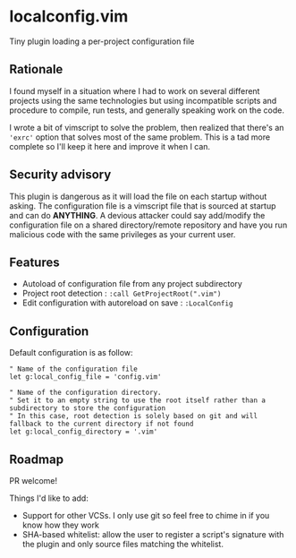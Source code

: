 # localconfig.vim
Tiny plugin loading a per-project configuration file

## Rationale

I found myself in a situation where I had to work on several different projects using the same technologies but using incompatible scripts and procedure to compile, run tests, and generally speaking work on the code.

I wrote a bit of vimscript to solve the problem, then realized that there's an `'exrc'` option that solves most of the same problem. This is a tad more complete so I'll keep it here and improve it when I can.

## Security advisory

This plugin is dangerous as it will load the file on each startup without asking. The configuration file is a vimscript file that is sourced at startup and can do **ANYTHING**. A devious attacker could say add/modify the configuration file on a shared directory/remote repository and have you run malicious code with the same privileges as your current user. 

## Features

+ Autoload of configuration file from any project subdirectory
+ Project root detection : `:call GetProjectRoot(".vim")`
+ Edit configuration with autoreload on save : `:LocalConfig` 

## Configuration

Default configuration is as follow:
```vim
" Name of the configuration file
let g:local_config_file = 'config.vim'

" Name of the configuration directory.
" Set it to an empty string to use the root itself rather than a subdirectory to store the configuration
" In this case, root detection is solely based on git and will fallback to the current directory if not found
let g:local_config_directory = '.vim'
```

## Roadmap 

PR welcome! 

Things I'd like to add:
+ Support for other VCSs. I only use git so feel free to chime in if you know how they work
+ SHA-based whitelist: allow the user to register a script's signature with the plugin and only source files matching the whitelist.  
